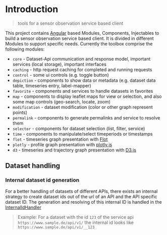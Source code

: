 # Introduction

> tools for a sensor observation service based client

This project contains [Angular](https://angular.io/) based Modules, Components, Injectables to build a sensor observation service based client. It is divided in different Modules to support specific needs. Currently the toolbox comprise the following modules:

- `core` - Dataset-Api communication and response model, important services (local storage), important interfaces
- `caching` - http request caching for completed and running requests
- `control` - some ui controls (e.g. toggle button)
- `depiction` - components to show data or metadata (e.g. dataset data table, timeseries entry, label-mapper)
- `favorite` - components and services to handle datasets in favorites
- `map` - components to display leaflet maps for view or selection, and also some map controls (geo-search, locate, zoom)
- `modification` - dataset modification (color or other graph represent points)
- `permalink` - components to generate permalinks and service to resolve them
- `selector` - components for dataset selection (list, filter, service)
- `time` - components to manipulate/select timeperiods or timestamps
- `flot` - timeseries graph presentation with [Flot](https://www.flotcharts.org/)
- `plotly` - profile graph presentation with [plotly.js](https://plot.ly/plotly-js-scientific-d3-charting-library/)
- `d3` - timeseries and trajectory graph presentation with [D3.js](https://d3js.org/)


## Dataset handling

### Internal dataset id generation

For a better handling of datasets of different APIs, there exists an internal strategy to create dataset ids out of the url of an API and the API specific dataset ID.
The generation and resolving of this internal ID is handled in the [InternalIdHandler](../injectables/InternalIdHandler.html)


> Example: For a dataset with the id `123` of the service api `https://www.sample.de/api/v1/` the internal id looks like `https://www.sample.de/api/v1/__123`
